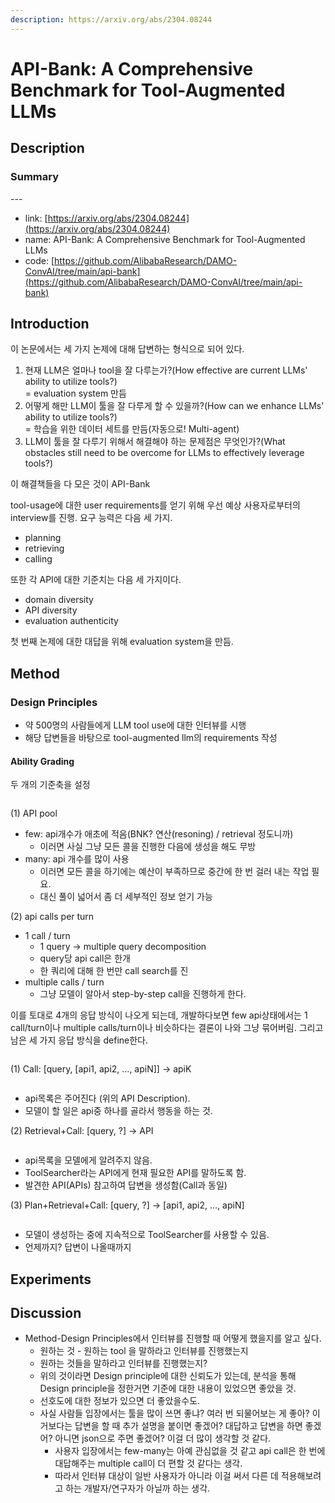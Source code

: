 ```yaml
---
description: https://arxiv.org/abs/2304.08244
---
```


# API-Bank: A Comprehensive Benchmark for Tool-Augmented LLMs

## Description

### Summary

\---

* link: [https://arxiv.org/abs/2304.08244](https://arxiv.org/abs/2304.08244)
* name: API-Bank: A Comprehensive Benchmark for Tool-Augmented LLMs
* code: [https://github.com/AlibabaResearch/DAMO-ConvAI/tree/main/api-bank](https://github.com/AlibabaResearch/DAMO-ConvAI/tree/main/api-bank)

## Introduction

이 논문에서는 세 가지 논제에 대해 답변하는 형식으로 되어 있다.

1. 현재 LLM은 얼마나 tool을 잘 다루는가?(How effective are current LLMs' ability to utilize tools?)\
   \= evaluation system 만듬
2. 어떻게 해만 LLM이 툴을 잘 다루게 할 수 있을까?(How can we enhance LLMs' ability to utilize tools?)\
   \= 학습을 위한 데이터 세트를 만듬(자동으로! Multi-agent)
3. LLM이 툴을 잘 다루기 위해서 해결해야 하는 문제점은 무엇인가?(What obstacles still need to be overcome for LLMs to effectively leverage tools?)

이 해결책들을 다 모은 것이 API-Bank

tool-usage에 대한 user requirements를 얻기 위해 우선 예상 사용자로부터의 interview를 진행. 요구 능력은 다음 세 가지.

* planning
* retrieving
* calling

또한 각 API에 대한 기준치는 다음 세 가지이다.

* domain diversity
* API diversity
* evaluation authenticity

첫 번째 논제에 대한 대답을 위해 evaluation system을 만듬.



## Method

### Design Principles

* 약 500명의 사람들에게 LLM tool use에 대한 인터뷰를 시행
* 해당 답변들을 바탕으로 tool-augmented llm의 requirements 작성

#### Ability Grading

두 개의 기준축을 설정

<figure><img src=".gitbook/assets/image.png" alt=""><figcaption></figcaption></figure>

(1) API pool

* few: api개수가 애초에 적음(BNK? 연산(resoning) / retrieval 정도니까)
  * 이러면 사실 그냥 모든 콜을 진행한 다음에 생성을 해도 무방
* many: api 개수를 많이 사용&#x20;
  * 이러면 모든 콜을 하기에는 예산이 부족하므로 중간에 한 번 걸러 내는 작업 필요.
  * 대신 풀이 넓어서 좀 더 세부적인 정보 얻기 가능

(2) api calls per turn

* 1 call / turn
  * 1 query -> multiple query decomposition
  * query당 api call은 한개
  * 한 쿼리에 대해 한 번만 call search를 진
* multiple calls / turn
  * 그냥 모델이 알아서 step-by-step call을 진행하게 한다.

이를 토대로 4개의 응답 방식이 나오게 되는데, 개발하다보면 few api상태에서는 1 call/turn이나 multiple calls/turn이나 비슷하다는 결론이 나와 그냥 묶어버림. 그리고 남은 세 가지 응답 방식을 define한다.

<figure><img src=".gitbook/assets/image (1).png" alt=""><figcaption></figcaption></figure>

(1) Call: \[query, \[api1, api2, ..., apiN]] -> apiK

<figure><img src=".gitbook/assets/image (2).png" alt=""><figcaption></figcaption></figure>

* api목록은 주어진다 (위의 API Description).
* 모델이 할 일은 api중 하나를 골라서 행동을 하는 것.

(2) Retrieval+Call: \[query, ?] -> API

<figure><img src=".gitbook/assets/image (3).png" alt=""><figcaption></figcaption></figure>

* api목록을 모델에게 알려주지 않음.
* ToolSearcher라는 API에게 현재 필요한 API를 말하도록 함.
* 발견한 API(APIs) 참고하여 답변을 생성함(Call과 동일)

(3) Plan+Retrieval+Call: \[query, ?] -> \[api1, api2, ..., apiN]

<figure><img src=".gitbook/assets/image (4).png" alt=""><figcaption></figcaption></figure>

* 모델이 생성하는 중에 지속적으로 ToolSearcher를 사용할 수 있음.
* 언제까지? 답변이 나올때까지

## Experiments



## Discussion

* Method-Design Principles에서 인터뷰를 진행할 때 어떻게 했을지를 알고 싶다.
  * 원하는 것 - 원하는 tool 을 말하라고 인터뷰를 진행했는지
  * 원하는 것들을 말하라고 인터뷰를 진행했는지?
  * 위의 것이라면 Design principle에 대한 신뢰도가 있는데, 분석을 통해 Design principle을 정한거면 기준에 대한 내용이 있었으면 좋았을 것.
  * 선호도에 대한 정보가 있으면 더 좋았을수도.&#x20;
  * 사실 사람들 입장에서는 툴을 많이 쓰면 좋냐? 여러 번 되물어보는 게 좋아? 이거보다는 답변을 할 때 추가 설명을 붙이면 좋겠어? 대답하고 답변을 하면 좋겠어? 아니면 json으로 주면 좋겠어? 이걸 더 많이 생각할 것 같다.
    * 사용자 입장에서는 few-many는 아예 관심없을 것 같고 api call은 한 번에 대답해주는 multiple call이 더 편할 것 같다는 생각.
    * 따라서 인터뷰 대상이 일반 사용자가 아니라 이걸 써서 다른 데 적용해보려고 하는 개발자/연구자가 아닐까 하는 생각.
